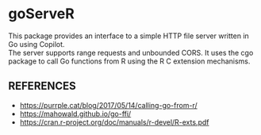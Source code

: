 # goServeR

This package provides an interface to a simple HTTP file server written in Go using Copilot.\
The server supports range requests and unbounded CORS. It uses the cgo package to call Go functions from R using the R C extension mechanisms.

## REFERENCES

-   https://purrple.cat/blog/2017/05/14/calling-go-from-r/
-   https://mahowald.github.io/go-ffi/
-   https://cran.r-project.org/doc/manuals/r-devel/R-exts.pdf